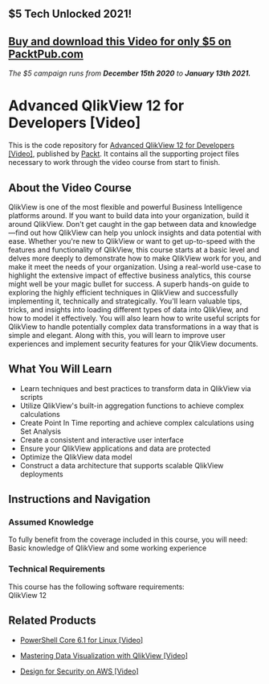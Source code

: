 ## $5 Tech Unlocked 2021!
[Buy and download this Video for only $5 on PacktPub.com](https://www.packtpub.com/product/advanced-qlikview-12-for-developers-video/9781789130904)
-----
*The $5 campaign         runs from __December 15th 2020__ to __January 13th 2021.__*

# Advanced QlikView 12 for Developers [Video]
This is the code repository for [Advanced QlikView 12 for Developers [Video]](https://www.packtpub.com/big-data-and-business-intelligence/advanced-qlikview-12-developers-video?utm_source=github&utm_medium=repository&utm_campaign=9781789130904), published by [Packt](https://www.packtpub.com/?utm_source=github). It contains all the supporting project files necessary to work through the video course from start to finish.
## About the Video Course
QlikView is one of the most flexible and powerful Business Intelligence platforms around. If you want to build data into your organization, build it around QlikView. Don't get caught in the gap between data and knowledge—find out how QlikView can help you unlock insights and data potential with ease. 
Whether you're new to QlikView or want to get up-to-speed with the features and functionality of QlikView, this course starts at a basic level and delves more deeply to demonstrate how to make QlikView work for you, and make it meet the needs of your organization. Using a real-world use-case to highlight the extensive impact of effective business analytics, this course might well be your magic bullet for success.
A superb hands-on guide to exploring the highly efficient techniques in QlikView and successfully implementing it, technically and strategically. You'll learn valuable tips, tricks, and insights into loading different types of data into QlikView, and how to model it effectively. You will also learn how to write useful scripts for QlikView to handle potentially complex data transformations in a way that is simple and elegant. Along with this, you will learn to improve user experiences and implement security features for your QlikView documents.

<H2>What You Will Learn</H2>
<DIV class=book-info-will-learn-text>
<UL>
<LI>Learn techniques and best practices to transform data in QlikView via scripts 
<LI>Utilize QlikView's built-in aggregation functions to achieve complex calculations 
<LI>Create Point In Time reporting and achieve complex calculations using Set Analysis 
<LI>Create a consistent and interactive user interface 
<LI>Ensure your QlikView applications and data are protected 
<LI>Optimize the QlikView data model 
<LI>Construct a data architecture that supports scalable QlikView deployments </LI></UL></DIV>

## Instructions and Navigation
### Assumed Knowledge
To fully benefit from the coverage included in this course, you will need:<br/>
Basic knowledge of QlikView and some working experience
### Technical Requirements
This course has the following software requirements:<br/>
QlikView 12

## Related Products
* [PowerShell Core 6.1 for Linux [Video]](https://www.packtpub.com/virtualization-and-cloud/powershell-core-61-linux-video?utm_source=github&utm_medium=repository&utm_campaign=9781838559595)

* [Mastering Data Visualization with QlikView [Video]](https://www.packtpub.com/big-data-and-business-intelligence/mastering-data-visualization-qlikview-video?utm_source=github&utm_medium=repository&utm_campaign=9781789955002)

* [Design for Security on AWS [Video]](https://www.packtpub.com/virtualization-and-cloud/design-security-aws-video?utm_source=github&utm_medium=repository&utm_campaign=9781838556440)

